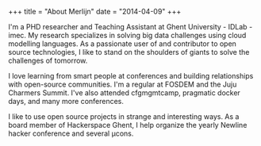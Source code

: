 +++
title = "About Merlijn"
date = "2014-04-09"
+++

I'm a PHD researcher and Teaching Assistant at Ghent University - IDLab - imec. My research specializes in solving big data challenges using cloud modelling languages. As a passionate user of and contributor to open source technologies, I like to stand on the shoulders of giants to solve the challenges of tomorrow.

I love learning from smart people at conferences and building relationships with open-source communities. I'm a regular at FOSDEM and the Juju Charmers Summit. I've also attended cfgmgmtcamp, pragmatic docker days, and many more conferences.

I like to use open source projects in strange and interesting ways. As a board member of Hackerspace Ghent, I help organize the yearly Newline hacker conference and several μcons.
